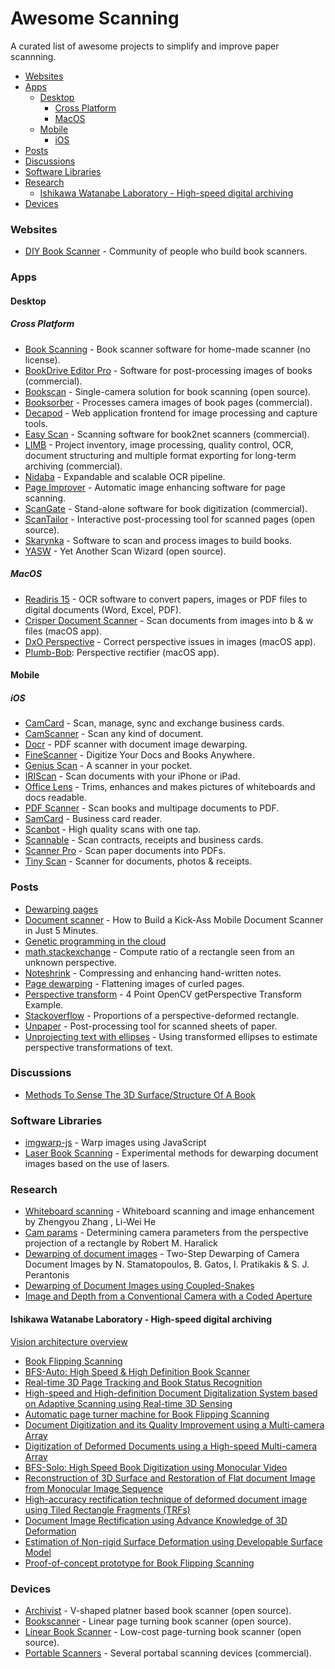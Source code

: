 # Awesome Scanning

A curated list of awesome projects to simplify and improve paper scannning.

+ [Websites](#websites)
+ [Apps](#apps)
  - [Desktop](#desktop)
    * [Cross Platform](#cross-platform)
    * [MacOS](#macos)
  - [Mobile](#mobile)
    * [iOS](#ios)
+ [Posts](#posts)
+ [Discussions](#discussions)
+ [Software Libraries](#software-libraries)
+ [Research](#research)
  - [Ishikawa Watanabe Laboratory - High-speed digital archiving](#ishikawa-watanabe-laboratory---high-speed-digital-archiving)
+ [Devices](#devices)


### Websites

- [DIY Book Scanner] - Community of people who build book scanners.

[DIY Book Scanner]: https://diybookscanner.org


### Apps

#### Desktop

##### Cross Platform

- [Book Scanning] - Book scanner software for home-made scanner (no license).
- [BookDrive Editor Pro] -
  Software for post-processing images of books (commercial).
- [Bookscan] - Single-camera solution for book scanning (open source).
- [Booksorber] - Processes camera images of book pages (commercial).
- [Decapod] - Web application frontend for image processing and capture tools.
- [Easy Scan] - Scanning software for book2net scanners (commercial).
- [LIMB] -
  Project inventory, image processing, quality control, OCR,
  document structuring and multiple format exporting
  for long-term archiving (commercial).
- [Nidaba] - Expandable and scalable OCR pipeline.
- [Page Improver] - Automatic image enhancing software for page scanning.
- [ScanGate] - Stand-alone software for book digitization (commercial).
- [ScanTailor] -
  Interactive post-processing tool for scanned pages (open source).
- [Skarynka] - Software to scan and process images to build books.
- [YASW] - Yet Another Scan Wizard (open source).

[BookDrive Editor Pro]: http://atiz.com/bookdrive-editor-pro
[Bookscan]: https://github.com/publicus/bookscan
[Booksorber]: http://booksorber.com
[Easy Scan]: http://book2net.net/en/products/digitization-software
[LIMB]: http://i2s-digibook.com/products/enrich/limb-digitizing-workflow
[Nidaba]: https://github.com/openphilology/nidaba
[Page Improver]: http://4digitalbooks.com/_soft_imaget.html
[ScanGate]: http://treventus.com/scangate.html
[ScanTailor]: http://scantailor.org
[Skarynka]: https://github.com/alex73/Skarynka
[YASW]: https://sourceforge.net/projects/yascanw
[Decapod]: https://github.com/Decapod/decapod
[Book Scanning]: https://github.com/Canta/book-scanning


##### MacOS

- [Readiris 15] - OCR software to convert papers, images or PDF files to digital documents (Word, Excel, PDF).
- [Crisper Document Scanner] - Scan documents from images into b \& w files (macOS app).
- [DxO Perspective] - Correct perspective issues in images (macOS app).
- [Plumb-Bob]: Perspective rectifier (macOS app).

[Crisper Document Scanner]: https://itunes.apple.com/app/id1170499100
[DxO Perspective]: http://dxo.com/us/photography/dxo-perspective
[Plumb-Bob]: http://fitplot.it/plumb-bob
[Readiris 15]: https://itunes.apple.com/us/app/readiris-15/id1070209434


#### Mobile

##### iOS

- [CamCard] - Scan, manage, sync and exchange business cards.
- [CamScanner] - Scan any kind of document.
- [Docr] - PDF scanner with document image dewarping.
- [FineScanner] - Digitize Your Docs and Books Anywhere.
- [Genius Scan] - A scanner in your pocket.
- [IRIScan] - Scan documents with your iPhone or iPad.
- [Office Lens] -
  Trims, enhances and makes pictures of whiteboards and docs readable.
- [PDF Scanner] - Scan books and multipage documents to PDF.
- [SamCard] - Business card reader.
- [Scanbot] - High quality scans with one tap.
- [Scannable] - Scan contracts, receipts and business cards.
- [Scanner Pro] - Scan paper documents into PDFs.
- [Tiny Scan] - Scanner for documents, photos & receipts.

[CamCard]: https://camcard.com
[CamScanner]: https://camscanner.com
[Docr]: https://itunes.apple.com/app/id1112445201
[FineScanner]: http://finescanner.com
[IRIScan]: http://irislink.com/EN-ROW/c1102/IRIScan-iOS---OCR-App-for-iOS.aspx
[PDF Scanner]: https://itunes.apple.com/app/id784454179
[SamCard]: http://samcard.net
[Scanbot]: https://scanbot.io
[Scannable]: https://evernote.com/products/scannable
[Scanner Pro]: https://readdle.com/products/scannerpro
[Tiny Scan]: http://www.appxy.com/tinyscan/
[Office Lens]: https://microsoft.com/en-us/store/p/office-lens/9wzdncrfj3t8
[Genius Scan]: https://thegrizzlylabs.com/genius-scan


### Posts

- [Dewarping pages]
- [Document scanner] -
  How to Build a Kick-Ass Mobile Document Scanner in Just 5 Minutes.
- [Genetic programming in the cloud]
- [math.stackexchange] -
  Compute ratio of a rectangle seen from an unknown perspective.
- [Noteshrink] - Compressing and enhancing hand-written notes.
- [Page dewarping] - Flattening images of curled pages.
- [Perspective transform] - 4 Point OpenCV getPerspective Transform Example.
- [Stackoverflow] - Proportions of a perspective-deformed rectangle.
- [Unpaper] - Post-processing tool for scanned sheets of paper.
- [Unprojecting text with ellipses] -
  Using transformed ellipses to estimate perspective transformations of text.

[Dewarping pages]: http://halfbakedmaker.org/blog/366
[Document scanner]: http://pyimagesearch.com/2014/09/01/build-kick-ass-mobile-document-scanner-just-5-minutes
[Genetic programming in the cloud]: http://halfbakedmaker.org/blog/382
[math.stackexchange]: http://math.stackexchange.com/questions/1339924/compute-ratio-of-a-rectangle-seen-from-an-unknown-perspective
[Noteshrink]: https://mzucker.github.io/2016/09/20/noteshrink.html
[Page dewarping]: https://mzucker.github.io/2016/08/15/page-dewarping.html
[Perspective transform]: http://pyimagesearch.com/2014/08/25/4-point-opencv-getperspective-transform-example
[Stackoverflow]: http://stackoverflow.com/questions/1194352/proportions-of-a-perspective-deformed-rectangle
[Unpaper]: https://github.com/Flameeyes/unpaper
[Unprojecting text with ellipses]: https://mzucker.github.io/2016/10/11/unprojecting-text-with-ellipses.html


### Discussions

- [Methods To Sense The 3D Surface/Structure Of A Book](
    https://diybookscanner.org/forum/viewtopic.php?f=17&t=788)


### Software Libraries

- [imgwarp-js] - Warp images using JavaScript
- [Laser Book Scanning] -
Experimental methods for dewarping document images based on the use of lasers.

[imgwarp-js]: https://github.com/cxcxcxcx/imgwarp-js
[Laser Book Scanning]: https://github.com/duerig/laser-dewarp


### Research

- [Whiteboard scanning] -
  Whiteboard scanning and image enhancement by Zhengyou Zhang , Li-Wei He
- [Cam params] -
  Determining camera parameters from the perspective projection of a rectangle
  by Robert M. Haralick
- [Dewarping of document images] -
  Two-Step Dewarping of Camera Document Images
  by N. Stamatopoulos, B. Gatos, I. Pratikakis & S. J. Perantonis
- [Dewarping of Document Images using Coupled-Snakes]
- [Image and Depth from a Conventional Camera with a Coded Aperture]

[Whiteboard scanning]: http://research.microsoft.com/en-us/um/people/zhang/papers/tr03-39.pdf
[Cam params]: http://portal.acm.org/citation.cfm?id=87146
[Dewarping of document images]: http://users.iit.demokritos.gr/~bgat/3337a209.pdf
[Dewarping of Document Images using Coupled-Snakes]:
https://pdfs.semanticscholar.org/3865/964b607a1ecfb0979b0fb30c5aec4a2cfcf2.pdf
[Image and Depth from a Conventional Camera with a Coded Aperture]:
  http://groups.csail.mit.edu/graphics/CodedAperture


#### Ishikawa Watanabe Laboratory - High-speed digital archiving

[Vision architecture overview]

- [Book Flipping Scanning]
- [BFS-Auto: High Speed & High Definition Book Scanner]
- [Real-time 3D Page Tracking and Book Status Recognition]
- [High-speed and High-definition Document Digitalization System based on Adaptive Scanning using Real-time 3D Sensing]
- [Automatic page turner machine for Book Flipping Scanning]
- [Document Digitization and its Quality Improvement using a Multi-camera Array]
- [Digitization of Deformed Documents using a High-speed Multi-camera Array]
- [BFS-Solo: High Speed Book Digitization using Monocular Video]
- [Reconstruction of 3D Surface and Restoration of Flat document Image from Monocular Image Sequence]
- [High-accuracy rectification technique of deformed document image using Tiled Rectangle Fragments (TRFs)]
- [Document Image Rectification using Advance Knowledge of 3D Deformation]
- [Estimation of Non-rigid Surface Deformation using Developable Surface Model]
- [Proof-of-concept prototype for Book Flipping Scanning]

[Automatic page turner machine for Book Flipping Scanning]: http://k2.t.u-tokyo.ac.jp/vision/BFSflipper/index-e.html
[BFS-Auto: High Speed & High Definition Book Scanner]: http://k2.t.u-tokyo.ac.jp/vision/BFS-Auto/index-e.html
[BFS-Solo: High Speed Book Digitization using Monocular Video]: http://k2.t.u-tokyo.ac.jp/vision/BFS-Solo/index-e.html
[Book Flipping Scanning]: http://k2.t.u-tokyo.ac.jp/vision/BFS/index-e.html
[Digitization of Deformed Documents using a High-speed Multi-camera Array]: http://k2.t.u-tokyo.ac.jp/vision/MultiBFS/index-e.html
[Document Digitization and its Quality Improvement using a Multi-camera Array]:  http://k2.t.u-tokyo.ac.jp/vision/MultiBFS_boundary/index-e.html
[Document Image Rectification using Advance Knowledge of 3D Deformation]: http://k2.t.u-tokyo.ac.jp/vision/BFS_learn/index-e.html
[Estimation of Non-rigid Surface Deformation using Developable Surface Model]: http://k2.t.u-tokyo.ac.jp/vision/developable/index-e.html
[High-accuracy rectification technique of deformed document image using Tiled Rectangle Fragments (TRFs)]: http://k2.t.u-tokyo.ac.jp/vision/TRF/index-e.html
[High-speed and High-definition Document Digitalization System based on Adaptive Scanning using Real-time 3D Sensing]: http://k2.t.u-tokyo.ac.jp/vision/HybridBFS/index-e.html
[Proof-of-concept prototype for Book Flipping Scanning]: http://k2.t.u-tokyo.ac.jp/vision/BookFlipScan/index-e.html
[Real-time 3D Page Tracking and Book Status Recognition]: http://k2.t.u-tokyo.ac.jp/vision/BFSPageTracking/index-e.html
[Reconstruction of 3D Surface and Restoration of Flat document Image from Monocular Image Sequence]: http://k2.t.u-tokyo.ac.jp/vision/MonoBFS/index-e.html
[Vision architecture overview]: http://k2.t.u-tokyo.ac.jp/vision/index-e.html


### Devices

- [Archivist] - V-shaped platner based book scanner (open source).
- [Bookscanner] - Linear page turning book scanner (open source).
- [Linear Book Scanner] - Low-cost page-turning book scanner (open source).
- [Portable Scanners] - Several portabal scanning devices (commercial).

[Archivist]: http://diybookscanner.org/archivist
[Bookscanner]: https://bookscanner.de
[Linear Book Scanner]: https://linearbookscanner.org
[Portable Scanners]: http://irislink.com/EN-ROW/c1080/IRIScan---Portable-scanners---Discover-our-range.aspx
